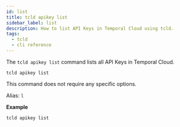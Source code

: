 ```yaml
---
id: list
title: tcld apikey list
sidebar_label: list
description: How to list API Keys in Temporal Cloud using tcld.
tags:
  - tcld
  - cli reference
---
```


The `tcld apikey list` command lists all API Keys in Temporal Cloud.

`tcld apikey list`

This command does not require any specific options.

Alias: `l`

**Example**

```bash
tcld apikey list
```
